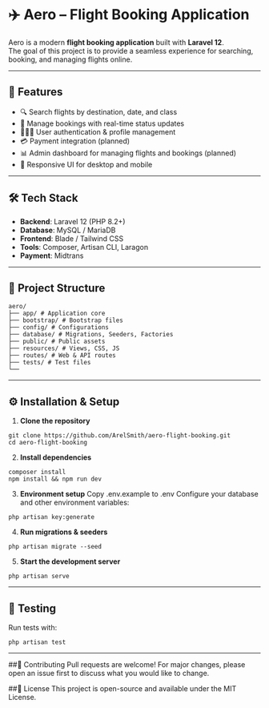 # ✈️ Aero – Flight Booking Application

Aero is a modern **flight booking application** built with **Laravel 12**.  
The goal of this project is to provide a seamless experience for searching, booking, and managing flights online.

---

## 🚀 Features

- 🔍 Search flights by destination, date, and class  
- 📅 Manage bookings with real-time status updates  
- 🧑‍🤝‍🧑 User authentication & profile management  
- 💳 Payment integration (planned)  
- 📊 Admin dashboard for managing flights and bookings (planned)  
- 📱 Responsive UI for desktop and mobile  

---

## 🛠️ Tech Stack

- **Backend**: Laravel 12 (PHP 8.2+)  
- **Database**: MySQL / MariaDB  
- **Frontend**: Blade / Tailwind CSS
- **Tools**: Composer, Artisan CLI, Laragon
- **Payment**: Midtrans

---

## 📂 Project Structure

```
aero/
├── app/ # Application core
├── bootstrap/ # Bootstrap files
├── config/ # Configurations
├── database/ # Migrations, Seeders, Factories
├── public/ # Public assets
├── resources/ # Views, CSS, JS
├── routes/ # Web & API routes
├── tests/ # Test files
└──
```

---

## ⚙️ Installation & Setup

1. **Clone the repository**
```
git clone https://github.com/ArelSmith/aero-flight-booking.git
cd aero-flight-booking
```
2. **Install dependencies**

```
composer install
npm install && npm run dev
```
3. **Environment setup**
Copy .env.example to .env
Configure your database and other environment variables:
```
php artisan key:generate
```
4. **Run migrations & seeders**
```
php artisan migrate --seed
```
5. **Start the development server**
```
php artisan serve
```

---

## 🧪 Testing
Run tests with:
```
php artisan test
```

---

##🤝 Contributing
Pull requests are welcome! For major changes, please open an issue first to discuss what you would like to change.

##📜 License
This project is open-source and available under the MIT License.
